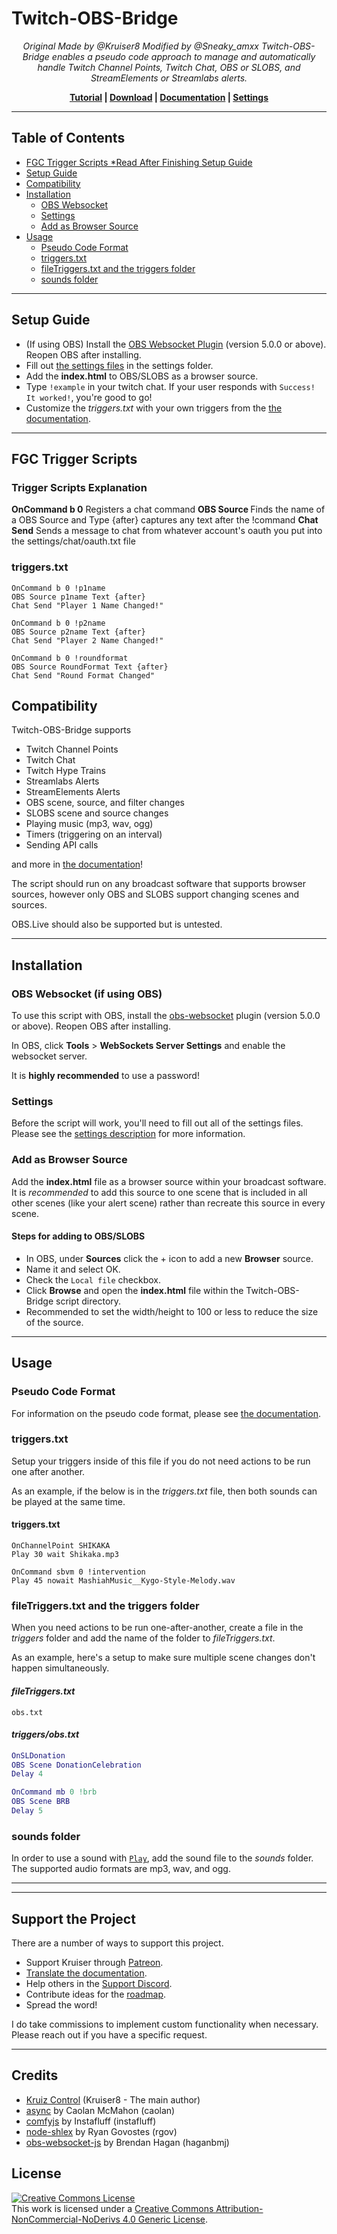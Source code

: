 # Twitch-OBS-Bridge

<p align="center"><i>
Original Made by @Kruiser8
Modified by @Sneaky_amxx
Twitch-OBS-Bridge enables a pseudo code approach to manage and automatically handle Twitch Channel Points, Twitch Chat, OBS or SLOBS, and StreamElements or Streamlabs alerts.
</i></p>
<p align="center"><b>
  <a href="https://youtu.be/YaXLsWQuhLE">Tutorial</a> |
  <a href="https://github.com/Sneaky-amxx/TwitchOBS-Bridge/releases/download/Release/TwitchOBS-Bridge.rar">Download</a> |
  <a href="https://github.com/Sneaky-amxx/TwitchOBS-Bridge/blob/main/js/Documentation.md">Documentation</a> |
  <a href="https://github.com/Sneaky-amxx/TwitchOBS-Bridge/blob/main/settings/Settings.md">Settings</a>
</b></p>

***

## Table of Contents

- [FGC Trigger Scripts *Read After Finishing Setup Guide](#fgc-trigger-scripts)
- [Setup Guide](#setup-guide)
- [Compatibility](#compatibility)
- [Installation](#installation)
  + [OBS Websocket](#obs-websocket)
  + [Settings](#settings)
  + [Add as Browser Source](#add-as-browser-source)
- [Usage](#usage)
  + [Pseudo Code Format](#pseudo-code-format)
  + [triggers.txt](#triggerstxt)
  + [fileTriggers.txt and the triggers folder](#filetriggerstxt-and-the-triggers-folder)
  + [sounds folder](#sounds-folder)

***

## Setup Guide

- (If using OBS) Install the [OBS Websocket Plugin](https://github.com/Palakis/obs-websocket/releases/latest) (version 5.0.0 or above). Reopen OBS after installing.
- Fill out [the settings files](https://github.com/Sneaky-amxx/TwitchOBS-Bridge/blob/main/settings/Settings.md) in the settings folder.
- Add the **index.html** to OBS/SLOBS as a browser source.
- Type `!example` in your twitch chat. If your user responds with `Success! It worked!`, you're good to go!
- Customize the _triggers.txt_ with your own triggers from the [the documentation](https://github.com/Sneaky-amxx/TwitchOBS-Bridge/blob/main/js/Documentation.md).

***

## FGC Trigger Scripts

### Trigger Scripts Explanation

**OnCommand b 0** Registers a chat command
**OBS Source <Name> <Type>** Finds the name of a OBS Source and Type {after} captures any text after the !command
**Chat Send** Sends a message to chat from whatever account's oauth you put into the settings/chat/oauth.txt file

### triggers.txt
```
OnCommand b 0 !p1name
OBS Source p1name Text {after}
Chat Send "Player 1 Name Changed!"

OnCommand b 0 !p2name
OBS Source p2name Text {after}
Chat Send "Player 2 Name Changed!"

OnCommand b 0 !roundformat
OBS Source RoundFormat Text {after}
Chat Send "Round Format Changed"
```



## Compatibility

Twitch-OBS-Bridge supports
- Twitch Channel Points
- Twitch Chat
- Twitch Hype Trains
- Streamlabs Alerts
- StreamElements Alerts
- OBS scene, source, and filter changes
- SLOBS scene and source changes
- Playing music (mp3, wav, ogg)
- Timers (triggering on an interval)
- Sending API calls

and more in [the documentation](https://github.com/Sneaky-amxx/TwitchOBS-Bridge/blob/main/js/Documentation.md)!

The script should run on any broadcast software that supports browser sources, however only OBS and SLOBS support changing scenes and sources.

OBS.Live should also be supported but is untested.

***

## Installation

### OBS Websocket (if using OBS)
To use this script with OBS, install the [obs-websocket](https://github.com/Palakis/obs-websocket/releases/latest) plugin (version 5.0.0 or above). Reopen OBS after installing.

In OBS, click **Tools** > **WebSockets Server Settings** and enable the websocket server.

It is **highly recommended** to use a password!

### Settings
Before the script will work, you'll need to fill out all of the settings files. Please see the [settings description](https://github.com/Sneaky-amxx/TwitchOBS-Bridge/blob/main/settings/Settings.md) for more information.

### Add as Browser Source
Add the **index.html** file as a browser source within your broadcast software. It is *recommended* to add this source to one scene that is included in all other scenes (like your alert scene) rather than recreate this source in every scene.

#### Steps for adding to OBS/SLOBS
- In OBS, under **Sources** click the + icon to add a new **Browser** source.
- Name it and select OK.
- Check the `Local file` checkbox.
- Click **Browse** and open the **index.html** file within the Twitch-OBS-Bridge script directory.
- Recommended to set the width/height to 100 or less to reduce the size of the source.

***

## Usage

### Pseudo Code Format
For information on the pseudo code format, please see [the documentation](https://github.com/Sneaky-amxx/TwitchOBS-Bridge/blob/main/js/Documentation.md).

### triggers.txt
Setup your triggers inside of this file if you do not need actions to be run one after another.

As an example, if the below is in the _triggers.txt_ file, then both sounds can be played at the same time.

#### triggers.txt
```
OnChannelPoint SHIKAKA
Play 30 wait Shikaka.mp3

OnCommand sbvm 0 !intervention
Play 45 nowait MashiahMusic__Kygo-Style-Melody.wav
```

### fileTriggers.txt and the triggers folder
When you need actions to be run one-after-another, create a file in the _triggers_ folder and add the name of the folder to _fileTriggers.txt_.

As an example, here's a setup to make sure multiple scene changes don't happen simultaneously.

#### _fileTriggers.txt_
```
obs.txt
```
#### _triggers/obs.txt_
```m
OnSLDonation
OBS Scene DonationCelebration
Delay 4

OnCommand mb 0 !brb
OBS Scene BRB
Delay 5
```

### sounds folder
In order to use a sound with [`Play`](https://github.com/Sneaky-amxx/TwitchOBS-Bridge/blob/main/js/Documentation.md#play), add the sound file to the *sounds* folder. The supported audio formats are mp3, wav, and ogg.

***


***

## Support the Project
There are a number of ways to support this project.

- Support Kruiser through <a href="https://patreon.com/kruiser8">Patreon</a>.
- <a href="https://github.com/Kruiser8/Kruiz-Control-Documentation">Translate the documentation</a>.
- Help others in the <a href="https://discord.gg/wU3ZK3Q">Support Discord</a>.
- Contribute ideas for the <a href="https://trello.com/b/oIV3q6Im/kruiz-control">roadmap</a>.
- Spread the word!

I do take commissions to implement custom functionality when necessary. Please reach out if you have a specific request.

***

## Credits
- [Kruiz Control](https://github.com/Kruiser8/Kruiz-Control/tree/master) (Kruiser8 - The main author)
- [async](https://github.com/caolan/async) by Caolan McMahon (caolan)
- [comfyjs](https://github.com/instafluff/ComfyJS) by Instafluff (instafluff)
- [node-shlex](https://github.com/rgov/node-shlex) by Ryan Govostes (rgov)
- [obs-websocket-js](https://github.com/haganbmj/obs-websocket-js) by Brendan Hagan (haganbmj)

## License
<a rel="license" href="http://creativecommons.org/licenses/by-nc-nd/4.0/"><img alt="Creative Commons License" style="border-width:0" src="https://i.creativecommons.org/l/by-nc-nd/4.0/88x31.png" /></a><br />This work is licensed under a <a rel="license" href="http://creativecommons.org/licenses/by-nc-nd/4.0/">Creative Commons Attribution-NonCommercial-NoDerivs 4.0 Generic License</a>.
